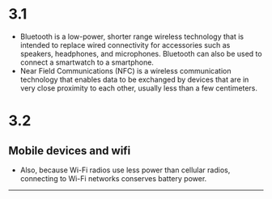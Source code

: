 # 3.1
- Bluetooth is a low-power, shorter range wireless technology that is intended to replace wired connectivity for accessories such as speakers, headphones, and microphones. Bluetooth can also be used to connect a smartwatch to a smartphone.
- Near Field Communications (NFC) is a wireless communication technology that enables data to be exchanged by devices that are in very close proximity to each other, usually less than a few centimeters.

# 3.2
## Mobile devices and wifi
- Also, because Wi-Fi radios use less power than cellular radios, connecting to Wi-Fi networks conserves battery power.

---
